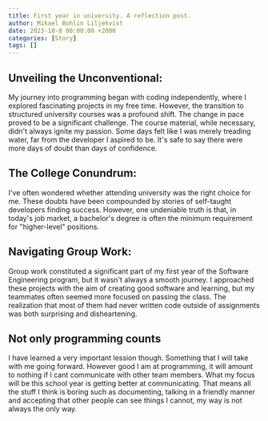 ```yaml
---
title: First year in university. A reflection post.
author: Mikael Bohlin Liljekvist
date: 2023-10-8 00:00:00 +2000
categories: [Story]
tags: []
---
```


## Unveiling the Unconventional:
My journey into programming began with coding independently, where I explored fascinating projects in my free time. However, the transition to structured university courses was a profound shift. The change in pace proved to be a significant challenge. The course material, while necessary, didn't always ignite my passion. Some days felt like I was merely treading water, far from the developer I aspired to be. It's safe to say there were more days of doubt than days of confidence.

## The College Conundrum:
I've often wondered whether attending university was the right choice for me. These doubts have been compounded by stories of self-taught developers finding success. However, one undeniable truth is that, in today's job market, a bachelor's degree is often the minimum requirement for "higher-level" positions.

## Navigating Group Work:
Group work constituted a significant part of my first year of the Software Engineering program, but it wasn't always a smooth journey. I approached these projects with the aim of creating good software and learning, but my teammates often seemed more focused on passing the class. The realization that most of them had never written code outside of assignments was both surprising and disheartening.

## Not only programming counts
I have learned a very important lession though. Something that I will take with me going forward. However good I am at programming, it will amount to nothing if I cant communicate with other team members. What my focus will be this school year is getting better at communicating. That means all the stuff I think is boring such as documenting, talking in a friendly manner and accepting that other people can see things I cannot, my way is not always the only way.
